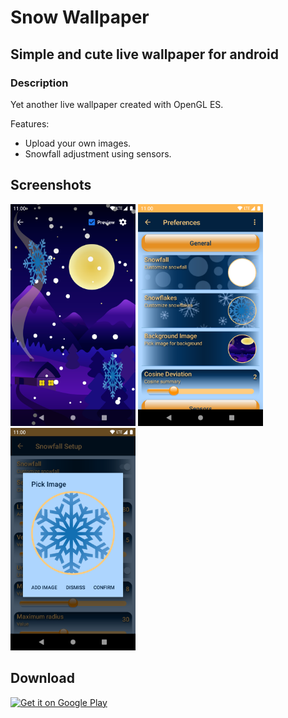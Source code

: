 # Snow Wallpaper

## Simple and cute live wallpaper for android

### Description

Yet another live wallpaper created with OpenGL ES.

Features:

- Upload your own images.
- Snowfall adjustment using sensors.

## Screenshots

<img src=".github/screenshots/preview.png"
  alt="Screenshot preview" width="200"/>
<img src=".github/screenshots/main_preferences.png"
  alt="Screenshot main preferences" width="200"/>
<img src=".github/screenshots/chooser_dialog.png"
  alt="Screenshot chooser dialog" width="200"/>

## Download

<a href="https://play.google.com/store/apps/details?id=dev.jatzuk.snowwallpaper" target="_blank"><img src="https://play.google.com/intl/en_us/badges/static/images/badges/en_badge_web_generic.png" alt="Get it on Google Play" height="80"></a>
